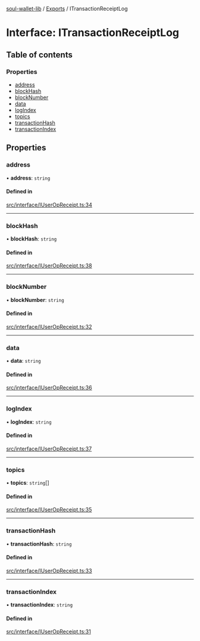 [soul-wallet-lib](../README.md) / [Exports](../modules.md) / ITransactionReceiptLog

# Interface: ITransactionReceiptLog

## Table of contents

### Properties

- [address](ITransactionReceiptLog.md#address)
- [blockHash](ITransactionReceiptLog.md#blockhash)
- [blockNumber](ITransactionReceiptLog.md#blocknumber)
- [data](ITransactionReceiptLog.md#data)
- [logIndex](ITransactionReceiptLog.md#logindex)
- [topics](ITransactionReceiptLog.md#topics)
- [transactionHash](ITransactionReceiptLog.md#transactionhash)
- [transactionIndex](ITransactionReceiptLog.md#transactionindex)

## Properties

### address

• **address**: `string`

#### Defined in

[src/interface/IUserOpReceipt.ts:34](https://github.com/zhangshengjie/soulwalletlib/blob/93d2029/src/interface/IUserOpReceipt.ts#L34)

___

### blockHash

• **blockHash**: `string`

#### Defined in

[src/interface/IUserOpReceipt.ts:38](https://github.com/zhangshengjie/soulwalletlib/blob/93d2029/src/interface/IUserOpReceipt.ts#L38)

___

### blockNumber

• **blockNumber**: `string`

#### Defined in

[src/interface/IUserOpReceipt.ts:32](https://github.com/zhangshengjie/soulwalletlib/blob/93d2029/src/interface/IUserOpReceipt.ts#L32)

___

### data

• **data**: `string`

#### Defined in

[src/interface/IUserOpReceipt.ts:36](https://github.com/zhangshengjie/soulwalletlib/blob/93d2029/src/interface/IUserOpReceipt.ts#L36)

___

### logIndex

• **logIndex**: `string`

#### Defined in

[src/interface/IUserOpReceipt.ts:37](https://github.com/zhangshengjie/soulwalletlib/blob/93d2029/src/interface/IUserOpReceipt.ts#L37)

___

### topics

• **topics**: `string`[]

#### Defined in

[src/interface/IUserOpReceipt.ts:35](https://github.com/zhangshengjie/soulwalletlib/blob/93d2029/src/interface/IUserOpReceipt.ts#L35)

___

### transactionHash

• **transactionHash**: `string`

#### Defined in

[src/interface/IUserOpReceipt.ts:33](https://github.com/zhangshengjie/soulwalletlib/blob/93d2029/src/interface/IUserOpReceipt.ts#L33)

___

### transactionIndex

• **transactionIndex**: `string`

#### Defined in

[src/interface/IUserOpReceipt.ts:31](https://github.com/zhangshengjie/soulwalletlib/blob/93d2029/src/interface/IUserOpReceipt.ts#L31)
